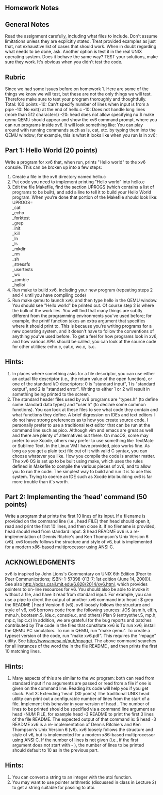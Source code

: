 ## Homework Notes

## General Notes
Read the assignment carefully, including what files to include.
Don't assume limitations unless they are explicitly stated.
Treat provided examples as just that, not exhaustive list of cases that should work.
When in doubt regarding what needs to be done, ask. Another option is test it in the real
UNIX operating system. Does it behave the same way?
TEST your solutions, make sure they work. It's obvious when you didn't test the code.

## Rubric
Since we had some issues before on homework 1. Here are some of the things we know we will
test, but these are not the only things we will test. Therefore make sure to test your program
thoroughly and thoughtfully.
Total: 100 points
-10: Can't specify number of lines when input is from a pipe
-10: No exit() at the end of hello.c
-10: Does not handle long lines (more than 512 characters)
-20: head does not allow specifying nu
$ make qemu
QEMU should appear and show the xv6 command prompt, where you can run programs inside
xv6. It will look something like:
You can play around with running commands such as ls, cat, etc. by typing them into the
QEMU window; for example, this is what it looks like when you run ls in xv6:
## Part 1: Hello World (20 points)
Write a program for xv6 that, when run, prints "Hello world" to the xv6 console. This can be
broken up into a few steps:
1. Create a file in the xv6 directory named hello.c
2. Put code you need to implement printing "Hello world" into hello.c
3. Edit the file Makefile, find the section UPROGS (which contains a list of programs to be
built), and add a line to tell it to build your Hello World program. When you're done that
portion of the Makefile should look like:
UPROGS=\
_cat\
_echo\
_forktest\
_grep\
_init\
_kill\
_ln\
_ls\
_mkdir\
_rm\
_sh\
_stressfs\
_usertests\
_wc\
_zombie\
_hello\
4. Run make to build xv6, including your new program (repeating steps 2 and 4 until you
have compiling code)
5. Run make qemu to launch xv6, and then type hello in the QEMU window. You should
see "Hello world" be printed out.
Of course step 2 is where the bulk of the work lies. You will find that many things are subtly
different from the programming environments you've used before; for example, the printf
function takes an extra argument that specifies where it should print to. This is because you're
writing programs for a new operating system, and it doesn't have to follow the conventions of
anything you've used before. To get a feel for how programs look in xv6, and how various APIs
should be called, you can look at the source code for other utilities: echo.c, cat.c, wc.c, ls.c.
## Hints:
1. In places where something asks for a file descriptor, you can use either an actual file
descriptor (i.e., the return value of the open function), or one of the standard I/O
descriptors: 0 is "standard input", 1 is "standard output", and 2 is "standard error".
Writing to either 1 or 2 will result in something being printed to the screen.
2. The standard header files used by xv6 programs are "types.h" (to define some standard
data types) and "user.h" (to declare some common functions). You can look at these
files to see what code they contain and what functions they define.
A brief digression on IDEs and text editors
I do not have strong preferences as to how you create source code. I personally prefer to use a
traditional text editor that can be run at the command line such as pico. Although vim and emacs
are great as well and there are plenty of alternatives out there. On macOS, some may prefer to
use Xcode, others may prefer to use something like TextMate or Sublime Text. In the Linux VM
I have provided, pico works fine. As long as you get a plain text file out of it with valid C
syntax, you can choose whatever you like.
How you compile the code is another matter. The xv6 OS is set up to be built using make, which
uses the rules defined in Makefile to compile the various pieces of xv6, and to allow you to run
the code. The simplest way to build and run it is to use this system. Trying to coerce an IDE such
as Xcode into building xv6 is far more trouble than it's worth.
## Part 2: Implementing the ‘head’ command (50 points)
Write a program that prints the first 10 lines of its input. If a filename is provided on the
command line (i.e., head FILE) then head should open it, read and print the first 10 lines, and
then close it. If no filename is provided, head should read from standard input.
$ head README
xv6 is a re-implementation of Dennis Ritchie's and Ken Thompson's
Unix
Version 6 (v6). xv6 loosely follows the structure and style of v6,
but is implemented for a modern x86-based multiprocessor using ANSI
C.
## ACKNOWLEDGMENTS
xv6 is inspired by John Lions's Commentary on UNIX 6th Edition (Peer
to Peer Communications; ISBN: 1-57398-013-7; 1st edition (June 14,
2000)). See also http://pdos.csail.mit.edu/6.828/2014/xv6.html, which
provides pointers to on-line resources for v6.
You should also be able to invoke it without a file, and have it read from standard input. For
example, you can use a pipe to direct the output of another xv6 command into head :
$ grep the README | head
Version 6 (v6). xv6 loosely follows the structure and style of v6,
xv6 borrows code from the following sources:
JOS (asm.h, elf.h, mmu.h, bootasm.S, ide.c, console.c, and
others)
Plan 9 (entryother.S, mp.h, mp.c, lapic.c)
In addition, we are grateful for the bug reports and patches
contributed by
The code in the files that constitute xv6 is
To run xv6, install the QEMU PC simulators. To run in QEMU, run
"make qemu".
To create a typeset version of the code, run "make xv6.pdf". This
requires the "mpage" utility. See http://www.mesa.nl/pub/mpage/.
The above command searches for all instances of the word the in the file README , and then
prints the first 10 matching lines.

## Hints:
1. Many aspects of this are similar to the wc program: both can read from standard input if
no arguments are passed or read from a file if one is given on the command line. Reading
its code will help you if you get stuck.
Part 3: Extending ‘head’ (30 points)
The traditional UNIX head utility can print out a configurable number of lines from the start of a
file. Implement this behavior in your version of head . The number of lines to be printed should
be specified via a command line argument as head -NUM FILE, for example head -3 README to
print the first 3 lines of the file README. The expected output of that command is:
$ head -3 README
xv6 is a re-implementation of Dennis Ritchie's and Ken Thompson's
Unix
Version 6 (v6). xv6 loosely follows the structure and style of v6,
but is implemented for a modern x86-based multiprocessor using ANSI
C.
If the number of lines is not given (i.e., if the first argument does not start with - ), the number of
lines to be printed should default to 10 as in the previous part.

## Hints:
1. You can convert a string to an integer with the atoi function.
2. You may want to use pointer arithmetic (discussed in class in Lecture 2) to get a string
suitable for passing to atoi.
